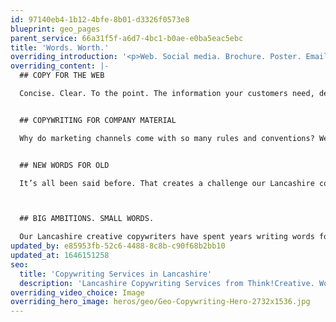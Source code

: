 ```yaml
---
id: 97140eb4-1b12-4bfe-8b01-d3326f0573e8
blueprint: geo_pages
parent_service: 66a31f5f-a6d7-4bc1-b0ae-e0ba5eac5ebc
title: 'Words. Worth.'
overriding_introduction: '<p>Web. Social media. Brochure. Poster. Email. Whatever channels you choose for your marketing, no matter how image based they are, the words still need to work. Sometimes, it just takes 3 short words to convince you to call. Sometimes there’s a story to tell. Sometimes the devil’s in the detail and the detail needs concise clarity. Our Lancashire copywriting services ensure your marketing uses words worth saying.</p>'
overriding_content: |-
  ## COPY FOR THE WEB

  Concise. Clear. To the point. The information your customers need, delivered simply. Like this.


  ## COPYWRITING FOR COMPANY MATERIAL

  Why do marketing channels come with so many rules and conventions? Web copy needs few words. Poster headlines need no more than 14. For Twitter it’s just 280 characters. But for SEO copy the key is saying more in a bitesize, readable way. Whatever copywriting material your company needs, our Lancashire copywriters know how to say it.


  ## NEW WORDS FOR OLD

  It’s all been said before. That creates a challenge our Lancashire copywriters love more than any other: saying something new, or say something that’s been said before, but in a new way. So when you want to breathe new life into old messages (whilst sticking to your brand guidelines) set our Lancashire creative copywriting team to work.



  ## BIG AMBITIONS. SMALL WORDS.

  Our Lancashire creative copywriters have spent years writing words for organisations across the UK and globally. Sometimes they’re start-ups and SMEs. Sometimes they’re international brands. What connects them is the understanding that even the grandest ideas or the most complex information need explaining simply if they’re to make their mark. Talk to our copywriters now.
updated_by: e85953fb-52c6-4488-8c8b-c90f68b2bb10
updated_at: 1646151258
seo:
  title: 'Copywriting Services in Lancashire'
  description: 'Lancashire Copywriting Services from Think!Creative. Words for every channel, every campaign, and every brand. Call 01253 297900.'
overriding_video_choice: Image
overriding_hero_image: heros/geo/Geo-Copywriting-Hero-2732x1536.jpg
---
```

